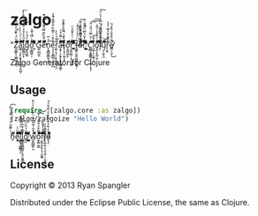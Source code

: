 # zalgo

"Z̛̰͚̺̙̩͖̪͖̩̣̲̣̽̆̈́͛̏ͩ̽̈́̈́̐̕ͅ็็็็็็็็็็็็็a͚̹̦͓̙̮̝̜̤͎͇͉̭͖͕̐͛̇ͧͪ̓̓ͨͩ̈͐͡็็็็็็็็็็l̻͍͇̫͕̩̊ͫ̀̔̐̒͐͌ͦͪ̇͒̀̽̕͜͞็็็็็็็็็็็็g̮̰̫̫̯͆͛ͣ̈́̓็็็็็็็็o̮͚̼͖̹̦͛̔ͨ͆̔͊̀͘็็็็็็็็็็ ͙̞ͦ̾̆̄ͧͮ̃̔็็็็็็็็G̲̯̤̪̼̭̋็็็็็็็็็็็็็ê̈́̐̏͊̿́͌́̾̀ͧ͐̚̚̕͟็็็็็็็็็็็็็n̨͓͇̲̯̻̰̖̭ͩͮ̃͟e͔̦̘̥̳̺̹͕̥̥̺͐͐͒ͥ͐͌̏̇̂͛͂̃ͣ̂̒͘ͅ็r̫͈͔̘̠͕̙̙̰̪͉̫̩̈̿ͪ̍̀̀็a̵̧̬̦͕̯͓͙̗̟̼̳̗̻̹͋ͨ͌̇̊͐็็็็็็็็็็็็็็t̴̢͔̟̠̮̫͎̞͒̔̆ͪ̈́͂͒̄͊̽̑̚ͅ็็็็็็็ơ̧͈͍̺̯̙͂็็็็็็็r̦̭͍͚̤̦̝̠̺͖̭ͥͬ͑̒̄̄̑ͧ̈็็็็็็็็ ̬̖͇̲̣̦̣̌̂͋̈̏̓̅͋̅̾ͥ̿͑͡็็็็็็็็็็็็็f̶̡̳̙̮͖̹̳̪̜̙̱̗̣ͫ̈̈́̒ͮ͐̓ͯ͟ͅͅȏ̶͗̅ͮ͆͋̂͑̑ͮ͌͏̜͍̘̱̤͍̝̩̮̫̦̤̪̣͠็็็็็็็็็็็็็็็r̿̓̌̉̋̅ͫ̐̄̃͗̀̚̚͘็็็็็็็็็ ̷̳̖̺̰̣ͫ͋̓͆̾̊͐̾̀͢็็C͈͇͔̬͇͇͔̠͔̲̗͔͙̦͛ͮ̆̿ͧ́̎ͧ̎͠͠͠็็็็็็็็็็็l̉̎̎͏̰̰̦͕̣͕̲̜̞͞็็็็็็็็็็็ô̡̯̩͓̰̜̟̒ͯ̌̊̾ͯ̃ͪ็็็็็็็็็j̀͆ͤ̍̈̿̿ͩ̆̿͐́̔̈́͏̛̟̳̲̯̦̱͚͉̜͇̗͈͠็็็็็็็็็็็็็็ų̖̹̼̥̫͆́̚͝็็็็็็็็็็็็็็r̘͙̘͆ͮ͌̾̆͐̄̅ͤ̓̍็e̸͇̤̠̱̦̋͋̑̐̐͗̎̽́̄̚͜

Zalgo Generator for Clojure

## Usage

```clj
(require '[zalgo.core :as zalgo])
(zalgo/zalgoize "Hello World")
```

h̡ͪ̋͊̋ͨ̌ͤ̇̿̽ͪ͋͡็็็็ê͓͔͕͗̃̈́́͢็็็็็็็็็็็็็l̞̳̱̩͚̳̳̘̠̎ͥͦͭ̐ͧ̾̚็็็็็็็็็็็็็็l͇͇̭͍̻̪͍̙͙͈͕͈̳̆̅̍̊̅͗͊͒̚็็็็็o͍̮͌̔́̈̑ͪ̃็็็็็ ̷̡̧̣̭̩͓̖̜̫̪̪̳̖͊̽ͫ็็็็็็็็็็็็็็็w̼̮̪̲̪̥̯ͬ͒͋͛̃̅͋̐ͪ̐͗̒̉ͧ͒็็็็็o̫̗̻̤̲̭̽̎̃͒ͣ̎͋́ͭ̍̚͡͝็็็็็็็็็็็็็็็ŗ̷̬̥̞̯͓̣̖̜̯͚̞͋̒ͯ̾̌̂̚͟ͅ็็็็็็็็็็็็l̸̨̢̲̭̤̖̖̩̖̼̜̣̣̰͕͓̈̄͒̒̓็็็็็็็็็็็็็็d̵̴̨̘̖̓̓͋̾̃̿̇̌̊ͧͩ̎ͤ̚็็็็็็็็็็

## License

Copyright © 2013 Ryan Spangler

Distributed under the Eclipse Public License, the same as Clojure.
